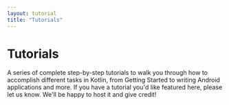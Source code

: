 ```yaml
---
layout: tutorial
title: "Tutorials"
---
```


# Tutorials

A series of complete step-by-step tutorials to walk you through how to accomplish different tasks in Kotlin, from Getting Started to writing Android applications and more. 
If you have a tutorial you'd like featured here, please let us know. We'll be happy to host it and give credit!

